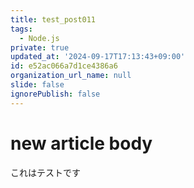 ```yaml
---
title: test_post011
tags:
  - Node.js
private: true
updated_at: '2024-09-17T17:13:43+09:00'
id: e52ac066a7d1ce4386a6
organization_url_name: null
slide: false
ignorePublish: false
---
```

# new article body
これはテストです
